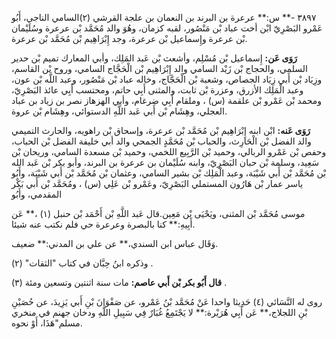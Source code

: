 ٣٨٩٧ -** س:** عرعرة بن البرند بن النعمان بن علجة القرشي (٢)السامي الناجي، أَبُو عَمْرو البَصْرِيّ ابْن أخت عباد بْن مَنْصُور، لقبه كزمان، وهُوَ والد مُحَمَّد بْن عرعرة وسُلَيْمان بْن عرعرة وإِسماعيل بْن عرعرة، وجد إِبْرَاهِيم بْن مُحَمَّد بْن عرعرة.

**رَوَى عَن:** إِسماعيل بْن مُسْلِم، وأشعث بْن عَبد المَلِك، وأبي المعارك تميم بْن حدير السلمي، والحجاج بْن زَيْد السامي والد إِبْرَاهِيم بْن الْحَجَّاج السامي، وروح بْن القاسم، وزِيَاد بْن أَبي زِيَاد الجصاص، وشعبة بْن الْحَجَّاج، وخاله عباد بْن مَنْصُور، وعبد اللَّه بْن عون، وعبد الْمَلِك الأزرق، وعزرة بْن ثابت، والمثنى أَبِي حاتم، ومحتسب أَبِي عائذ البَصْرِيّ، ومحمد بْن عَمْرو بْن علقمة (س) ، وملقام أَبِي ضرغام، وأبي الهزهاز نصر بن زياد بن عباد العجلي، وهِشَام بْن أَبي عَبد اللَّهِ الدستوائي، وهِشَام بْن عروة.

**رَوَى عَنه:** ابْن ابنه إِبْرَاهِيم بْن مُحَمَّد بْن عرعرة، وإسحاق بْن راهويه، والحارث التميمي والد الفضل بْن الْحَارِث، والحباب بْن مُحَمَّدٍ الجمحي والد أبي خليفة الفضل بْن الحباب، وحفص بْن عَمْرو الربالي، وحميد بْن الرَّبِيع اللخمي، وحميد بْن مسعدة السامي، وريحان بْن سَعِيد، وسلمة بْن حبان البَصْرِيّ، وابنه سُلَيْمان بن عرعرة بن البرند، وأبو بكر بْن عَبد الله بْن مُحَمَّد بْن أَبي شَيْبَة، وعبد الْمَلِك بْن بشير السامي، وعثمان بْن مُحَمَّد بْن أَبي شَيْبَة، وأَبُو ياسر عمار بْن هَارُون المستملي البَصْرِيّ، وعَمْرو بْن عَلِي (س) ، ومُحَمَّد بْن أَبي بَكْر المقدمي، وأَبُو

موسى مُحَمَّد بْن المثنى، ويَحْيَى بْن مَعِين.قال عَبد اللَّهِ بْن أَحْمَد بْن حنبل (١) ،** عَن أَبِيهِ:** كنا بالبصرة وعرعرة حي فلم نكتب عنه شيئا.

وَقَال عباس ابن السندي،** عن علي بن المدني:** ضعيف.

وذكره ابنُ حِبَّان في كتاب "الثقات" (٢) .

**قال أَبُو بكر بْن أَبي عاصم:** مات سنة اثنتين وتسعين ومئة (٣) .

روى له النَّسَائي (٤) حَدِيثا واحدا عَنْ مُحَمَّد بْنُ عَمْرو، عن صَفْوَانَ بْنِ أَبي يَزِيدَ، عن حُصَيْنِ بْنِ اللجلاج،** عَن أَبِي هُرَيْرة:** لا يَجْتَمِعُ غُبَارٌ فِي سَبِيلِ اللَّهِ ودخان جهنم في منخري مسلم"هَذَا، أَوْ نحوه.